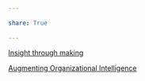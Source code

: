 ---  
share: True  
---  
[Insight through making](Insight%20through%20making.md)   
[Augmenting Organizational Intelligence](https://fibery.io/blog/augmenting-organizational-intelligence/)  
